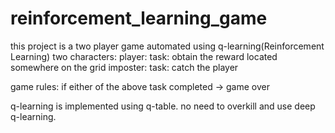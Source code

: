# reinforcement_learning_game
this project is a two player game automated using q-learning(Reinforcement Learning) 
two characters:
  player:
    task: 
      obtain the reward located somewhere on the grid
  imposter:
    task: 
      catch the player

game rules:
  if either of the above task completed -> game over

q-learning is implemented using q-table.
  no need to overkill and use deep q-learning. 


